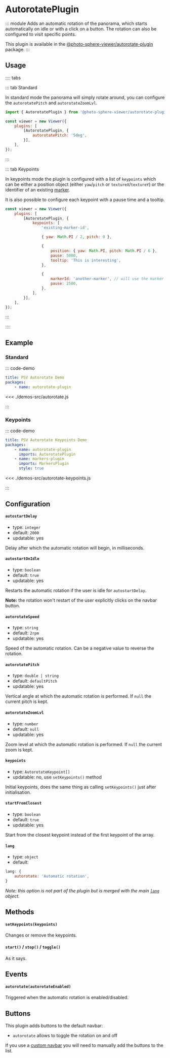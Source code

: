 # AutorotatePlugin

<Badges module="autorotate-plugin"/>

::: module
<ApiButton page="modules/AutorotatePlugin.html"/>
Adds an automatic rotation of the panorama, which starts automatically on idle or with a click on a button. The rotation can also be configured to visit specific points.

This plugin is available in the [@photo-sphere-viewer/autorotate-plugin](https://www.npmjs.com/package/@photo-sphere-viewer/autorotate-plugin) package.
:::

## Usage

:::: tabs

::: tab Standard

In standard mode the panorama will simply rotate around, you can configure the `autorotatePitch` and `autorotateZoomLvl`.

```js
import { AutorotatePlugin } from '@photo-sphere-viewer/autorotate-plugin';

const viewer = new Viewer({
    plugins: [
        [AutorotatePlugin, {
            autorotatePitch: '5deg',
        }],
    ],
});
```

:::

::: tab Keypoints

In keypoints mode the plugin is configured with a list of `keypoints` which can be either a position object (either `yaw`/`pitch` or `textureX`/`textureY`) or the identifier of an existing [marker](./markers.md).

It is also possible to configure each keypoint with a pause time and a tooltip.

```js
const viewer = new Viewer({
    plugins: [
        [AutorotatePlugin, {
            keypoints: [
                'existing-marker-id',

                { yaw: Math.PI / 2, pitch: 0 },

                {
                    position: { yaw: Math.PI, pitch: Math.PI / 6 },
                    pause: 5000,
                    tooltip: 'This is interesting',
                },

                {
                    markerId: 'another-marker', // will use the marker tooltip if any
                    pause: 2500,
                },
            ],
        }],
    ],
});
```

:::

::::

## Example

### Standard

::: code-demo

```yaml
title: PSV Autorotate Demo
packages:
    - name: autorotate-plugin
```

<<< ./demos-src/autorotate.js

:::

### Keypoints

::: code-demo

```yaml
title: PSV Autorotate Keypoints Demo
packages:
    - name: autorotate-plugin
      imports: AutorotatePlugin
    - name: markers-plugin
      imports: MarkersPlugin
      style: true
```

<<< ./demos-src/autorotate-keypoints.js

:::

## Configuration

#### `autostartDelay`

-   type: `integer`
-   default: `2000`
-   updatable: yes

Delay after which the automatic rotation will begin, in milliseconds.

#### `autostartOnIdle`

-   type: `boolean`
-   default: `true`
-   updatable: yes

Restarts the automatic rotation if the user is idle for `autostartDelay`.

**Note:** the rotation won't restart of the user explicitly clicks on the navbar button.

#### `autorotateSpeed`

-   type: `string`
-   default: `2rpm`
-   updatable: yes

Speed of the automatic rotation. Can be a negative value to reverse the rotation.

#### `autorotatePitch`

-   type: `double | string`
-   default: `defaultPitch`
-   updatable: yes

Vertical angle at which the automatic rotation is performed. If `null` the current pitch is kept.

#### `autorotateZoomLvl`

-   type: `number`
-   default: `null`
-   updatable: yes

Zoom level at which the automatic rotation is performed. If `null` the current zoom is kept.

#### `keypoints`

-   type: `AutorotateKeypoint[]`
-   updatable: no, use `setKeypoints()` method

Initial keypoints, does the same thing as calling `setKeypoints()` just after initialisation.

#### `startFromClosest`

-   type: `boolean`
-   default: `true`
-   updatable: yes

Start from the closest keypoint instead of the first keypoint of the array.

#### `lang`

-   type: `object`
-   default:

```js
lang: {
    autorotate: 'Automatic rotation',
}
```

_Note: this option is not part of the plugin but is merged with the main [`lang`](../guide/config.md#lang) object._

## Methods

#### `setKeypoints(keypoints)`

Changes or remove the keypoints.

#### `start()` / `stop()` / `toggle()`

As it says.

## Events

#### `autorotate(autorotateEnabled)`

Triggered when the automatic rotation is enabled/disabled.

## Buttons

This plugin adds buttons to the default navbar:

-   `autorotate` allows to toggle the rotation on and off

If you use a [custom navbar](../guide/navbar.md) you will need to manually add the buttons to the list.
